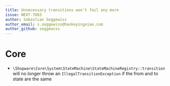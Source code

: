 ```yaml
---
title: Unnecessary transitions won't fail any more
issue: NEXT-7683
author: Sebastian Seggewiss
author_email: s.seggewiss@haokeyingxiao.com 
author_github: seggewiss
---
```

# Core
* `\Shopware\Core\System\StateMachine\StateMachineRegistry::transition` will no longer throw an `IllegalTransitionException` if the from and to state are the same
